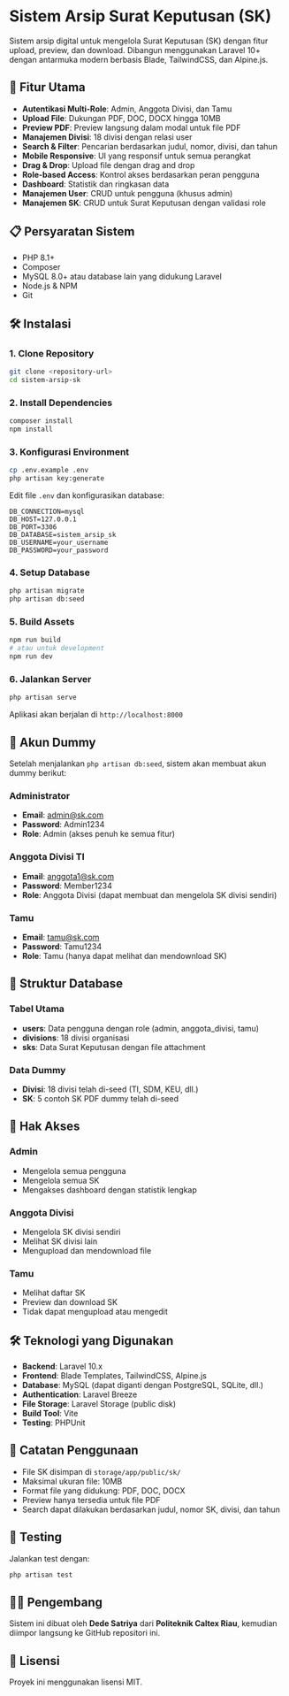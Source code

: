 # Sistem Arsip Surat Keputusan (SK)

Sistem arsip digital untuk mengelola Surat Keputusan (SK) dengan fitur upload, preview, dan download. Dibangun menggunakan Laravel 10+ dengan antarmuka modern berbasis Blade, TailwindCSS, dan Alpine.js.

## 🚀 Fitur Utama

- **Autentikasi Multi-Role**: Admin, Anggota Divisi, dan Tamu
- **Upload File**: Dukungan PDF, DOC, DOCX hingga 10MB
- **Preview PDF**: Preview langsung dalam modal untuk file PDF
- **Manajemen Divisi**: 18 divisi dengan relasi user
- **Search & Filter**: Pencarian berdasarkan judul, nomor, divisi, dan tahun
- **Mobile Responsive**: UI yang responsif untuk semua perangkat
- **Drag & Drop**: Upload file dengan drag and drop
- **Role-based Access**: Kontrol akses berdasarkan peran pengguna
- **Dashboard**: Statistik dan ringkasan data
- **Manajemen User**: CRUD untuk pengguna (khusus admin)
- **Manajemen SK**: CRUD untuk Surat Keputusan dengan validasi role

## 📋 Persyaratan Sistem

- PHP 8.1+
- Composer
- MySQL 8.0+ atau database lain yang didukung Laravel
- Node.js & NPM
- Git

## 🛠️ Instalasi

### 1. Clone Repository

```bash
git clone <repository-url>
cd sistem-arsip-sk
```

### 2. Install Dependencies

```bash
composer install
npm install
```

### 3. Konfigurasi Environment

```bash
cp .env.example .env
php artisan key:generate
```

Edit file `.env` dan konfigurasikan database:

```env
DB_CONNECTION=mysql
DB_HOST=127.0.0.1
DB_PORT=3306
DB_DATABASE=sistem_arsip_sk
DB_USERNAME=your_username
DB_PASSWORD=your_password
```

### 4. Setup Database

```bash
php artisan migrate
php artisan db:seed
```

### 5. Build Assets

```bash
npm run build
# atau untuk development
npm run dev
```

### 6. Jalankan Server

```bash
php artisan serve
```

Aplikasi akan berjalan di `http://localhost:8000`

## 👥 Akun Dummy

Setelah menjalankan `php artisan db:seed`, sistem akan membuat akun dummy berikut:

### Administrator
- **Email**: admin@sk.com
- **Password**: Admin1234
- **Role**: Admin (akses penuh ke semua fitur)

### Anggota Divisi TI
- **Email**: anggota1@sk.com
- **Password**: Member1234
- **Role**: Anggota Divisi (dapat membuat dan mengelola SK divisi sendiri)

### Tamu
- **Email**: tamu@sk.com
- **Password**: Tamu1234
- **Role**: Tamu (hanya dapat melihat dan mendownload SK)

## 📁 Struktur Database

### Tabel Utama
- **users**: Data pengguna dengan role (admin, anggota_divisi, tamu)
- **divisions**: 18 divisi organisasi
- **sks**: Data Surat Keputusan dengan file attachment

### Data Dummy
- **Divisi**: 18 divisi telah di-seed (TI, SDM, KEU, dll.)
- **SK**: 5 contoh SK PDF dummy telah di-seed

## 🔐 Hak Akses

### Admin
- Mengelola semua pengguna
- Mengelola semua SK
- Mengakses dashboard dengan statistik lengkap

### Anggota Divisi
- Mengelola SK divisi sendiri
- Melihat SK divisi lain
- Mengupload dan mendownload file

### Tamu
- Melihat daftar SK
- Preview dan download SK
- Tidak dapat mengupload atau mengedit

## 🛠️ Teknologi yang Digunakan

- **Backend**: Laravel 10.x
- **Frontend**: Blade Templates, TailwindCSS, Alpine.js
- **Database**: MySQL (dapat diganti dengan PostgreSQL, SQLite, dll.)
- **Authentication**: Laravel Breeze
- **File Storage**: Laravel Storage (public disk)
- **Build Tool**: Vite
- **Testing**: PHPUnit

## 📝 Catatan Penggunaan

- File SK disimpan di `storage/app/public/sk/`
- Maksimal ukuran file: 10MB
- Format file yang didukung: PDF, DOC, DOCX
- Preview hanya tersedia untuk file PDF
- Search dapat dilakukan berdasarkan judul, nomor SK, divisi, dan tahun

## 🧪 Testing

Jalankan test dengan:

```bash
php artisan test
```

## 👨‍💻 Pengembang

Sistem ini dibuat oleh **Dede Satriya** dari **Politeknik Caltex Riau**, kemudian diimpor langsung ke GitHub repositori ini.

## 📄 Lisensi

Proyek ini menggunakan lisensi MIT.
